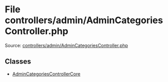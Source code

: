 File controllers/admin/AdminCategoriesController.php
=========

Source: [controllers/admin/AdminCategoriesController.php](https://github.com/PrestaShop/PrestaShop/blob/1.5.2.0/controllers/admin/AdminCategoriesController.php)


Classes
-------

* [AdminCategoriesControllerCore](class.AdminCategoriesControllerCore.md)

